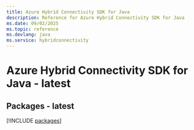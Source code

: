```yaml
---
title: Azure Hybrid Connectivity SDK for Java
description: Reference for Azure Hybrid Connectivity SDK for Java
ms.date: 09/02/2025
ms.topic: reference
ms.devlang: java
ms.service: hybridconnectivity
---
```

# Azure Hybrid Connectivity SDK for Java - latest
## Packages - latest
[!INCLUDE [packages](hybrid-connectivity-index.md)]